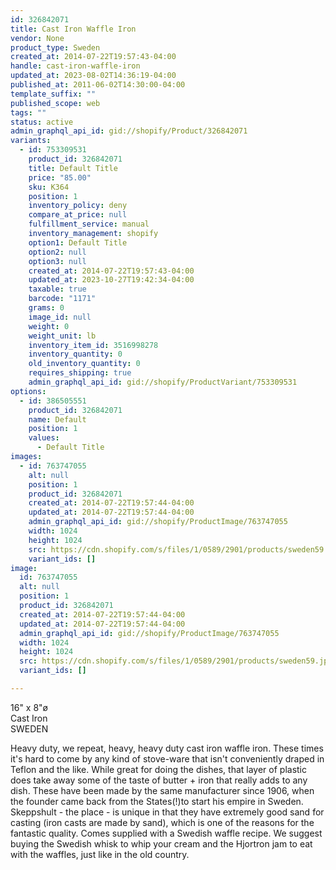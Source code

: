 ```yaml
---
id: 326842071
title: Cast Iron Waffle Iron
vendor: None
product_type: Sweden
created_at: 2014-07-22T19:57:43-04:00
handle: cast-iron-waffle-iron
updated_at: 2023-08-02T14:36:19-04:00
published_at: 2011-06-02T14:30:00-04:00
template_suffix: ""
published_scope: web
tags: ""
status: active
admin_graphql_api_id: gid://shopify/Product/326842071
variants:
  - id: 753309531
    product_id: 326842071
    title: Default Title
    price: "85.00"
    sku: K364
    position: 1
    inventory_policy: deny
    compare_at_price: null
    fulfillment_service: manual
    inventory_management: shopify
    option1: Default Title
    option2: null
    option3: null
    created_at: 2014-07-22T19:57:43-04:00
    updated_at: 2023-10-27T19:42:34-04:00
    taxable: true
    barcode: "1171"
    grams: 0
    image_id: null
    weight: 0
    weight_unit: lb
    inventory_item_id: 3516998278
    inventory_quantity: 0
    old_inventory_quantity: 0
    requires_shipping: true
    admin_graphql_api_id: gid://shopify/ProductVariant/753309531
options:
  - id: 386505551
    product_id: 326842071
    name: Default
    position: 1
    values:
      - Default Title
images:
  - id: 763747055
    alt: null
    position: 1
    product_id: 326842071
    created_at: 2014-07-22T19:57:44-04:00
    updated_at: 2014-07-22T19:57:44-04:00
    admin_graphql_api_id: gid://shopify/ProductImage/763747055
    width: 1024
    height: 1024
    src: https://cdn.shopify.com/s/files/1/0589/2901/products/sweden59.jpeg?v=1406073464
    variant_ids: []
image:
  id: 763747055
  alt: null
  position: 1
  product_id: 326842071
  created_at: 2014-07-22T19:57:44-04:00
  updated_at: 2014-07-22T19:57:44-04:00
  admin_graphql_api_id: gid://shopify/ProductImage/763747055
  width: 1024
  height: 1024
  src: https://cdn.shopify.com/s/files/1/0589/2901/products/sweden59.jpeg?v=1406073464
  variant_ids: []

---
```


16" x 8"ø  
Cast Iron  
SWEDEN

Heavy duty, we repeat, heavy, heavy duty cast iron waffle iron. These times it's hard to come by any kind of stove-ware that isn't conveniently draped in Teflon and the like. While great for doing the dishes, that layer of plastic does take away some of the taste of butter + iron that really adds to any dish. These have been made by the same manufacturer since 1906, when the founder came back from the States(!)to start his empire in Sweden. Skeppshult - the place - is unique in that they have extremely good sand for casting (iron casts are made by sand), which is one of the reasons for the fantastic quality. Comes supplied with a Swedish waffle recipe. We suggest buying the Swedish whisk to whip your cream and the Hjortron jam to eat with the waffles, just like in the old country.